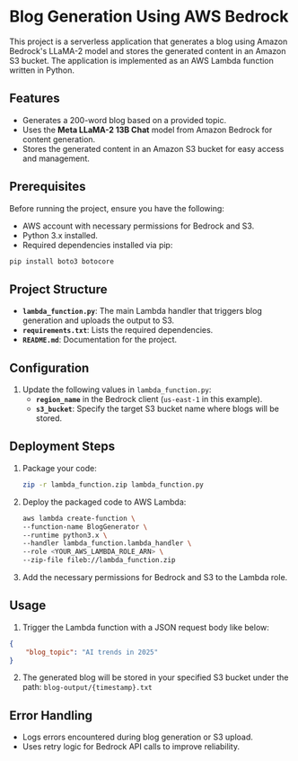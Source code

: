# Blog Generation Using AWS Bedrock

This project is a serverless application that generates a blog using Amazon Bedrock's LLaMA-2 model and stores the generated content in an Amazon S3 bucket. The application is implemented as an AWS Lambda function written in Python.

## Features
- Generates a 200-word blog based on a provided topic.
- Uses the **Meta LLaMA-2 13B Chat** model from Amazon Bedrock for content generation.
- Stores the generated content in an Amazon S3 bucket for easy access and management.

## Prerequisites
Before running the project, ensure you have the following:
- AWS account with necessary permissions for Bedrock and S3.
- Python 3.x installed.
- Required dependencies installed via pip:

```bash
pip install boto3 botocore
```

## Project Structure
- **`lambda_function.py`**: The main Lambda handler that triggers blog generation and uploads the output to S3.
- **`requirements.txt`**: Lists the required dependencies.
- **`README.md`**: Documentation for the project.

## Configuration
1. Update the following values in `lambda_function.py`:
   - **`region_name`** in the Bedrock client (`us-east-1` in this example).
   - **`s3_bucket`**: Specify the target S3 bucket name where blogs will be stored.

## Deployment Steps
1. Package your code:
   ```bash
   zip -r lambda_function.zip lambda_function.py
   ```
2. Deploy the packaged code to AWS Lambda:
   ```bash
   aws lambda create-function \
   --function-name BlogGenerator \
   --runtime python3.x \
   --handler lambda_function.lambda_handler \
   --role <YOUR_AWS_LAMBDA_ROLE_ARN> \
   --zip-file fileb://lambda_function.zip
   ```
3. Add the necessary permissions for Bedrock and S3 to the Lambda role.

## Usage
1. Trigger the Lambda function with a JSON request body like below:

```json
{
    "blog_topic": "AI trends in 2025"
}
```

2. The generated blog will be stored in your specified S3 bucket under the path: `blog-output/{timestamp}.txt`

## Error Handling
- Logs errors encountered during blog generation or S3 upload.
- Uses retry logic for Bedrock API calls to improve reliability.

